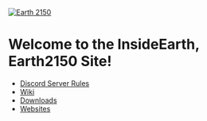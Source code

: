 [![Earth 2150](https://cdn.discordapp.com/attachments/679708723433963564/679711459504291850/0f17ea021a7be1d1af5ddbdadfddf99a70b1ebdf.png)](https://discord.gg/yxtzdUZ)

# Welcome to the InsideEarth, Earth2150 Site!

 - [Discord Server Rules](https://lnsideearth2150.github.io/Earth2150/Discord-Server-Rules.md)
 - [Wiki](https://github.com/lnsideEarth2150/Earth2150/Wiki.md)
 - [Downloads](https://github.com/lnsideEarth2150/Earth2150/Downloads.md)
 - [Websites](https://github.com/lnsideEarth2150/Earth2150/Websites.md)
